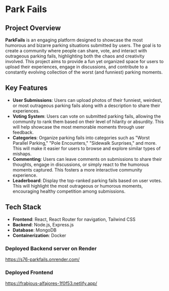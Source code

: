 # Park Fails

## Project Overview

**ParkFails** is an engaging platform designed to showcase the most humorous and bizarre parking situations submitted by users. The goal is to create a community where people can share, vote, and interact with outrageous parking fails, highlighting both the chaos and creativity involved. This project aims to provide a fun yet organized space for users to upload their experiences, engage in discussions, and contribute to a constantly evolving collection of the worst (and funniest) parking moments.

## Key Features

- **User Submissions**: Users can upload photos of their funniest, weirdest, or most outrageous parking fails along with a description to share their experiences.
- **Voting System**: Users can vote on submitted parking fails, allowing the community to rank them based on their level of hilarity or absurdity. This will help showcase the most memorable moments through user feedback.
- **Categories**: Organize parking fails into categories such as "Worst Parallel Parking," "Pole Encounters," "Sidewalk Surprises," and more. This will make it easier for users to browse and explore similar types of mishaps.
- **Commenting**: Users can leave comments on submissions to share their thoughts, engage in discussions, or simply react to the humorous moments captured. This fosters a more interactive community experience.
- **Leaderboard**: Display the top-ranked parking fails based on user votes. This will highlight the most outrageous or humorous moments, encouraging healthy competition among submissions.

## Tech Stack

- **Frontend**: React, React Router for navigation, Tailwind CSS
- **Backend**: Node.js, Express.js
- **Database**: MongoDB
- **Containerization**: Docker

### Deployed Backend server on Render
https://s76-parkfails.onrender.com/

### Deployed Frontend
https://frabjous-alfajores-1f0f53.netlify.app/

